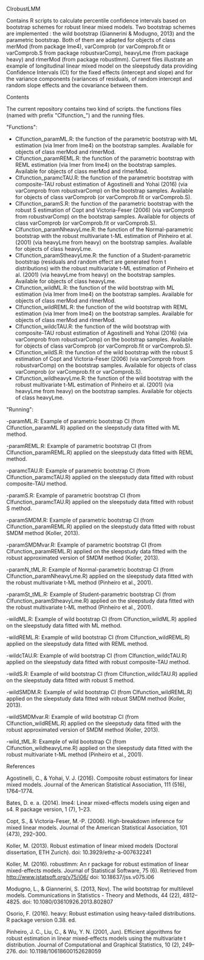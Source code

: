 CIrobustLMM

Contains R scripts to calculate percentile confidence intervals based on bootstrap schemes for robust linear mixed models. Two bootstrap schemes are implemented : the wild bootstrap (Giannerini & Modugno, 2013) and the parametric bootstrap. Both of them are adapted for objects of class merMod (from package lme4), varComprob (or varComprob.fit or varComprob.S from package robustvarComp), heavyLme (from package heavy) and rlmerMod (from package robustlmm). Current files illustrate an example of longitudinal linear mixed model on the sleepstudy data providing Confidence Intervals (CI) for the fixed effects (intercept and slope) and for the variance components (variances of residuals, of random intercept and random slope effects and the covariance between them.

Contents

The current repository contains two kind of scripts. the functions files (named with prefix "CIfunction_") and the running files.
  
  "Functions":
  - CIfunction_paramML.R: the function of the parametric bootstrap with ML estimation (via lmer from lme4) on the bootstrap samples. Available for objects of class merMod and rlmerMod. 
  - CIfunction_paramREML.R: the function of the parametric bootstrap with REML estimation (via lmer from lme4) on the bootstrap samples. Available for objects of class merMod and rlmerMod. 
  - CIfunction_paramcTAU.R: the function of the parametric bootstrap with composite-TAU robust estimation of Agostinelli and Yohai (2016) (via varComprob from robustvarComp) on the bootstrap samples. Available for objects of class varComprob (or varComprob.fit or varComprob.S).
  - CIfunction_paramS.R: the function of the parametric bootstrap with the robust S estimation of Copt and Victoria-Feser (2006) (via varComprob from robustvarComp) on the bootstrap samples. Available for objects of class varComprob (or varComprob.fit or varComprob.S).
  - CIfunction_paramNheavyLme.R: the function of the Normal-parametric bootstrap with the robust multivariate t-ML estimation of Pinheiro et al. (2001) (via heavyLme from heavy) on the bootstrap samples. Available for objects of class heavyLme.
  - CIfunction_paramStheavyLme.R: the function of a Student-parametric bootstrap (residuals and random effect are generated from t distributions) with the robust multivariate t-ML estimation of Pinheiro et al. (2001) (via heavyLme from heavy) on the bootstrap samples. Available for objects of class heavyLme.
  - CIfunction_wildML.R: the function of the wild bootstrap with ML estimation (via lmer from lme4) on the bootstrap samples. Available for objects of class merMod and rlmerMod. 
  - CIfunction_wildREML.R: the function of the wild bootstrap with REML estimation (via lmer from lme4) on the bootstrap samples. Available for objects of class merMod and rlmerMod. 
  - CIfunction_wildcTAU.R: the function of the wild bootstrap with composite-TAU robust estimation of Agostinelli and Yohai (2016) (via varComprob from robustvarComp) on the bootstrap samples. Available for objects of class varComprob (or varComprob.fit or varComprob.S).
  - CIfunction_wildS.R: the function of the wild bootstrap with the robust S estimation of Copt and Victoria-Feser (2006) (via varComprob from robustvarComp) on the bootstrap samples. Available for objects of class varComprob (or varComprob.fit or varComprob.S).
  - CIfunction_wildheavyLme.R: the function of the wild bootstrap with the robust multivariate t-ML estimation of Pinheiro et al. (2001) (via heavyLme from heavy) on the bootstrap samples. Available for objects of class heavyLme.
  
  "Running":
  
  -paramML.R: Example of parametric bootstrap CI (from CIfunction_paramML.R) applied on the sleepstudy data fitted with ML method.
  
  -paramREML.R: Example of parametric bootstrap CI (from CIfunction_paramREML.R) applied on the sleepstudy data fitted with REML method.
  
  -paramcTAU.R: Example of parametric bootstrap CI (from CIfunction_paramcTAU.R) applied on the sleepstudy data fitted with robust composite-TAU method.
  
  -paramS.R: Example of parametric bootstrap CI (from CIfunction_paramcTAU.R) applied on the sleepstudy data fitted with robust  S method.
  
  -paramSMDM.R: Example of parametric bootstrap CI (from CIfunction_paramREML.R) applied on the sleepstudy data fitted with robust SMDM method (Koller, 2013).
  
  -paramSMDMvar.R: Example of parametric bootstrap CI (from CIfunction_paramREML.R) applied on the sleepstudy data fitted with the robust approximated version of SMDM method (Koller, 2013).
  
  -paramN_tML.R: Example of Normal-parametric bootstrap CI (from CIfunction_paramNheavyLme.R) applied on the sleepstudy data fitted with the robust multivariate t-ML method (Pinheiro et al., 2001).
  
  -paramSt_tML.R: Example of Student-parametric bootstrap CI (from CIfunction_paramStheavyLme.R) applied on the sleepstudy data fitted with the robust multivariate t-ML method (Pinheiro et al., 2001).
  
  -wildML.R: Example of wild bootstrap CI (from CIfunction_wildML.R) applied on the sleepstudy data fitted with ML method.
  
  -wildREML.R: Example of wild bootstrap CI (from CIfunction_wildREML.R) applied on the sleepstudy data fitted with REML method.
  
  -wildcTAU.R: Example of wild bootstrap CI (from CIfunction_wildcTAU.R) applied on the sleepstudy data fitted with robust composite-TAU method.
  
  -wildS.R: Example of wild bootstrap CI (from CIfunction_wildcTAU.R) applied on the sleepstudy data fitted with robust  S method.
  
  -wildSMDM.R: Example of wild bootstrap CI (from CIfunction_wildREML.R) applied on the sleepstudy data fitted with robust SMDM method (Koller, 2013).
  
  -wildSMDMvar.R: Example of wild bootstrap CI (from CIfunction_wildREML.R) applied on the sleepstudy data fitted with the robust approximated version of SMDM method (Koller, 2013).
  
  -wild_tML.R: Example of wild bootstrap CI (from CIfunction_wildheavyLme.R) applied on the sleepstudy data fitted with the robust multivariate t-ML method (Pinheiro et al., 2001).
 
References

Agostinelli, C., & Yohai, V. J. (2016). Composite robust estimators for linear mixed
models. Journal of the American Statistical Association, 111 (516), 1764–1774.

Bates, D. e. a. (2014). lme4: Linear mixed-effects models using eigen and s4. R package
version, 1 (7), 1–23.

Copt, S., & Victoria-Feser, M.-P. (2006). High-breakdown inference for mixed linear
models. Journal of the American Statistical Association, 101 (473), 292–300.

Koller, M. (2013). Robust estimation of linear mixed models (Doctoral dissertation, ETH
Zurich). doi: 10.3929/ethz-a-007632241

Koller, M. (2016). robustlmm: An r package for robust estimation of linear mixed-effects
models. Journal of Statistical Software, 75 (6). Retrieved from
http://www.jstatsoft.org/v75/i06/ doi: 10.18637/jss.v075.i06

Modugno, L., & Giannerini, S. (2013, Nov). The wild bootstrap for multilevel models.
Communications in Statistics - Theory and Methods, 44 (22), 4812–4825. doi:
10.1080/03610926.2013.802807

Osorio, F. (2016). heavy: Robust estimation using heavy-tailed distributions. R package
version 0.38. ed.

Pinheiro, J. C., Liu, C., & Wu, Y. N. (2001, Jun). Efficient algorithms for robust
estimation in linear mixed-effects models using the multivariate t distribution.
Journal of Computational and Graphical Statistics, 10 (2), 249–276. doi:
10.1198/10618600152628059
  

